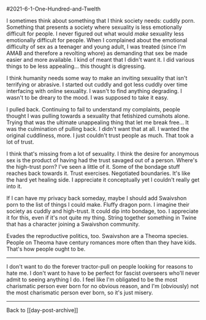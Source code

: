 #2021-6-1-One-Hundred-and-Twelth

I sometimes think about something that I think society needs: cuddly porn.  Something that presents a society where sexuality is less emotionally difficult for people.  I never figured out what would *make* sexuality less emotionally difficult for people.  When I complained about the emotional difficulty of sex as a teenager and young adult, I was treated (since I'm AMAB and therefore a revolting whore) as demanding that sex be made easier and more available.  I kind of meant that I didn't want it.  I did various things to be less appealing... this thought is digressing.

I think humanity needs some way to make an inviting sexuality that isn't terrifying or abrasive.   I started out cuddly and got less cuddly over time interfacing with online sexuality.  I wasn't to find anything degrading.  I wasn't to be dreary to the mood.  I was supposed to take it easy.

I pulled back.  Continuing to fail to understand my complaints, people thought I was pulling towards a sexuality that fetishized cumshots alone.  Trying that was the ultimate unappealing thing that let me break free...  It was the culmination of pulling back.  I didn't want that at all.  I wanted the original cuddliness, more.  I just couldn't trust people as much.  That took a lot of trust.

I think that's missing from a lot of sexuality.  I think the desire for anonymous sex is the product of having had the trust savaged out of a person.  Where's the high-trust porn?  I've seen a little of it.  Some of the bondage stuff reaches back towards it.  Trust exercises.  Negotiated boundaries.  It's like the hard yet healing side.  I appreciate it conceptually yet I couldn't really get into it.

If I can have my privacy back someday, maybe I should add Swaivshon porn to the list of things I could make.  Fluffy dragon porn.  I imagine their society as cuddly and high-trust.  It could dip into bondage, too.  I appreciate it for this, even if it's not quite my thing.  String together something in Twine that has a character joining a Swaivshon community.

Evades the reproductive politics, too.  Swaivshon are a Theoma species.  People on Theoma have century romances more often than they have kids.  That's how people ought to be.

---
I don't want to do the forever tractor-pull on people looking for reasons to hate me.  I don't want to have to be perfect for fascist overseers who'll never admit to seeing anything I do.  I feel like I'm obligated to be the most charismatic person ever born for no obvious reason, and I'm (obviously) not the most charismatic person ever born, so it's just misery.

---
Back to [[day-post-archive]]